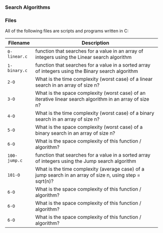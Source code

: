 ### Search Algorithms



### Files
All of the following files are scripts and programs written in C:

| Filename | Description |
| -------- | ----------- |
| `0-linear.c` |  function that searches for a value in an array of integers using the Linear search algorithm |
| `1-binary.c` | function that searches for a value in a sorted array of integers using the Binary search algorithm |
| `2-O` | What is the time complexity (worst case) of a linear search in an array of size n? |
| `3-O` | What is the space complexity (worst case) of an iterative linear search algorithm in an array of size n? |
| `4-O` | What is the time complexity (worst case) of a binary search in an array of size n? |
| `5-O` | What is the space complexity (worst case) of a binary search in an array of size n? |
| `6-O` | What is the space complexity of this function / algorithm?|
| `100-jump.c` | function that searches for a value in a sorted array of integers using the Jump search algorithm|
| `101-O` |What is the time complexity (average case) of a jump search in an array of size n, using step = sqrt(n)?|
| `6-O` | What is the space complexity of this function / algorithm?|
| `6-O` | What is the space complexity of this function / algorithm?|
| `6-O` | What is the space complexity of this function / algorithm?|
